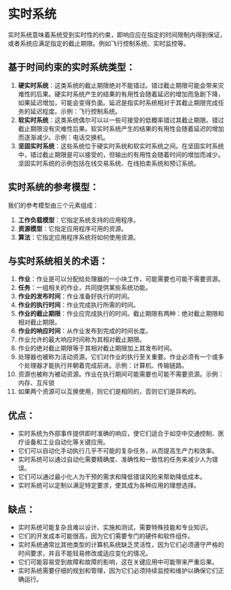 # 实时系统

实时系统意味着系统受到实时性的约束，即响应应在指定的时间限制内得到保证，或者系统应满足指定的截止期限。例如飞行控制系统、实时监控等。

## 基于时间约束的实时系统类型：

1. **硬实时系统**：这类系统的截止期限绝对不能错过。错过截止期限可能会带来灾难性的后果。硬实时系统产生的结果的有用性会随着延迟的增加而急剧下降，如果延迟增加，可能会变得负面。延迟是指实时系统相对于其截止期限完成任务的延迟程度。示例：飞行控制系统。
2. **软实时系统**：这类系统偶尔可以以一些可接受的低概率错过其截止期限。错过截止期限没有灾难性后果。软实时系统产生的结果的有用性会随着延迟的增加而逐渐减少。示例：电话交换机。
3. **坚固实时系统**：这些系统位于硬实时系统和软实时系统之间。在坚固实时系统中，错过截止期限是可以接受的，但输出的有用性会随着时间的增加而减少。坚固实时系统的示例包括在线交易系统、在线拍卖系统和预订系统。

## 实时系统的参考模型：

我们的参考模型由三个元素组成：

1. **工作负载模型**：它指定系统支持的应用程序。
2. **资源模型**：它指定应用程序可用的资源。
3. **算法**：它指定应用程序系统将如何使用资源。

## 与实时系统相关的术语：

01. **作业**：作业是可以分配给处理器的一小块工作，可能需要也可能不需要资源。
02. **任务**：一组相关的作业，共同提供某些系统功能。
03. **作业的发布时间**：作业准备好执行的时间。
04. **作业的执行时间**：作业完成执行所需的时间。
05. **作业的截止期限**：作业应完成执行的时间。截止期限有两种：绝对截止期限和相对截止期限。
06. **作业的响应时间**：从作业发布到完成的时间长度。
07. 作业允许的最大响应时间称为其相对截止期限。
08. 作业的绝对截止期限等于其相对截止期限加上其发布时间。
09. 处理器也被称为活动资源。它们对作业的执行至关重要。作业必须有一个或多个处理器才能执行并朝着完成前进。示例：计算机、传输链路。
10. 资源也被称为被动资源。作业在执行期间可能需要也可能不需要资源。示例：内存、互斥锁
11. 如果两个资源可以互换使用，则它们是相同的，否则它们是异构的。

## 优点：

- 实时系统为外部事件提供即时准确的响应，使它们适合于如空中交通控制、医疗设备和工业自动化等关键应用。
- 它们可以自动化手动执行几乎不可能的复杂任务，从而提高生产力和效率。
- 实时系统可以通过自动化需要精确度、准确性和一致性的任务来减少人为错误。
- 它们可以通过最小化人为干预的需求和降低错误风险来帮助降低成本。
- 实时系统可以定制以满足特定要求，使其成为各种应用的理想选择。

## 缺点：

- 实时系统可能复杂且难以设计、实施和测试，需要特殊技能和专业知识。
- 它们的开发成本可能很高，因为它们需要专门的硬件和软件组件。
- 实时系统通常比其他类型的计算机系统缺乏灵活性，因为它们必须遵守严格的时间要求，并且不能轻易修改或适应变化的情况。
- 它们可能容易受到故障和故障的影响，这在关键应用中可能带来严重后果。
- 实时系统需要仔细的规划和管理，因为它们必须持续监控和维护以确保它们正确运行。


